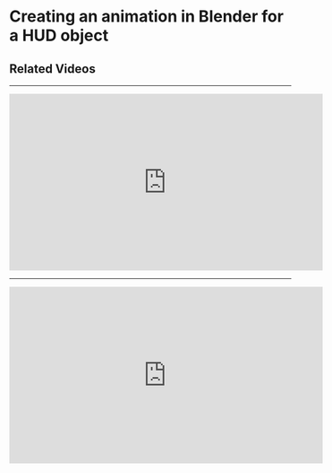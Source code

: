 # Creating an animation in Blender for a HUD object

## Related Videos

___

<iframe width="560" height="315" src="https://www.youtube.com/embed/HwTYYH5zLjo" title="YouTube video player" frameborder="0" allow="accelerometer; autoplay; clipboard-write; encrypted-media; gyroscope; picture-in-picture; web-share" allowfullscreen></iframe>

___

<iframe width="560" height="315" src="https://www.youtube.com/embed/E_wMIdK0Ls0" title="YouTube video player" frameborder="0" allow="accelerometer; autoplay; clipboard-write; encrypted-media; gyroscope; picture-in-picture; web-share" allowfullscreen></iframe>

